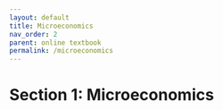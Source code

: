 ```yaml
---
layout: default
title: Microeconomics
nav_order: 2
parent: online textbook
permalink: /microeconomics
---
```


# Section 1: Microeconomics
